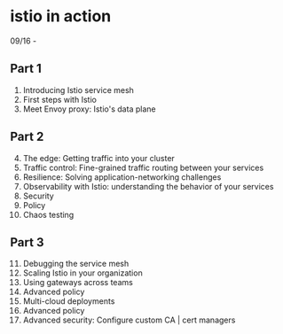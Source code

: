 # istio in action
09/16 - 

## Part 1
1. Introducing Istio service mesh
2. First steps with Istio
3. Meet Envoy proxy: Istio's data plane

## Part 2
4. The edge: Getting traffic into your cluster
5. Traffic control: Fine-grained traffic routing between your services
6. Resilience: Solving application-networking challenges
7. Observability with Istio: understanding the behavior of your services
8. Security
9. Policy
10. Chaos testing

## Part 3
11. Debugging the service mesh
12. Scaling Istio in your organization
13. Using gateways across teams
14. Advanced policy
15. Multi-cloud deployments
16. Advanced policy
17. Advanced security: Configure custom CA | cert managers
